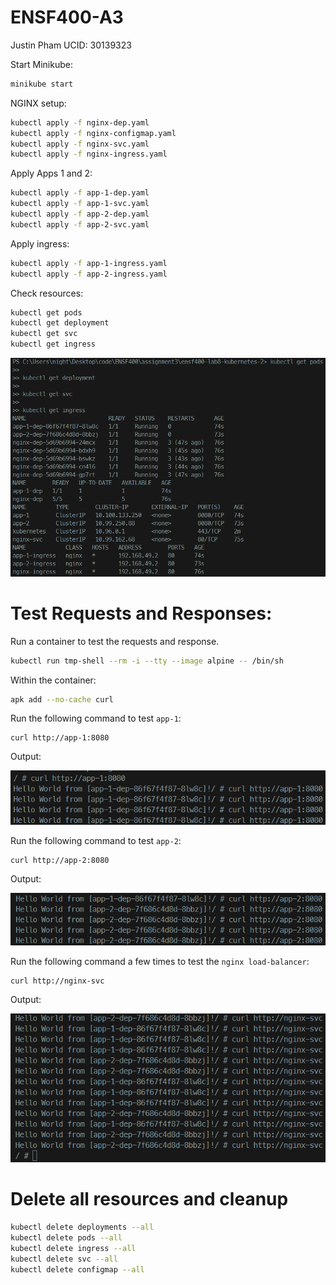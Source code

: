 # ENSF400-A3

Justin Pham
UCID: 30139323

Start Minikube:

```bash
minikube start
```

NGINX setup:

```bash
kubectl apply -f nginx-dep.yaml
kubectl apply -f nginx-configmap.yaml
kubectl apply -f nginx-svc.yaml
kubectl apply -f nginx-ingress.yaml
```

Apply Apps 1 and 2:

```bash
kubectl apply -f app-1-dep.yaml
kubectl apply -f app-1-svc.yaml
kubectl apply -f app-2-dep.yaml
kubectl apply -f app-2-svc.yaml
```

Apply ingress:

```bash
kubectl apply -f app-1-ingress.yaml
kubectl apply -f app-2-ingress.yaml
```

Check resources:

```bash
kubectl get pods
kubectl get deployment
kubectl get svc
kubectl get ingress
```

![1712602323377](image/Assignment3README/1712602323377.png)

# Test Requests and Responses:

Run a container to test the requests and response.

```bash
kubectl run tmp-shell --rm -i --tty --image alpine -- /bin/sh
```

Within the container:

```bash
apk add --no-cache curl
```

Run the following command to test `app-1`:

```shell
curl http://app-1:8080
```

Output:

![1712602296489](image/Assignment3README/1712602296489.png)

Run the following command to test `app-2`:

```shell
curl http://app-2:8080
```

Output:

![1712602262353](image/Assignment3README/1712602262353.png)

Run the following command a few times to test the `nginx load-balancer`:

```shell
curl http://nginx-svc
```

Output:

![1712602827962](image/Assignment3README/1712602827962.png)

# Delete all resources and cleanup

```bash
kubectl delete deployments --all
kubectl delete pods --all
kubectl delete ingress --all
kubectl delete svc --all
kubectl delete configmap --all
```
